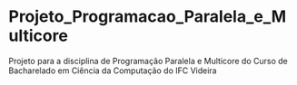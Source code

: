 # Projeto_Programacao_Paralela_e_Multicore
Projeto para a disciplina de Programação Paralela e Multicore do Curso de Bacharelado em Ciência da Computação do IFC Videira
